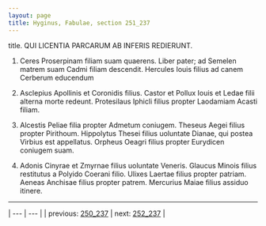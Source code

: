 ```yaml
---
layout: page
title: Hyginus, Fabulae, section 251_237
---
```


title. QUI LICENTIA PARCARUM AB INFERIS REDIERUNT.



1. Ceres Proserpinam filiam suam quaerens. Liber pater; ad Semelen matrem suam Cadmi filiam descendit. Hercules Iouis filius ad canem Cerberum educendum



2. Asclepius Apollinis et Coronidis filius. Castor et Pollux Iouis et Ledae filii alterna morte redeunt. Protesilaus Iphicli filius propter Laodamiam Acasti filiam.



3. Alcestis Peliae filia propter Admetum coniugem. Theseus Aegei filius propter Pirithoum. Hippolytus Thesei filius uoluntate Dianae, qui postea Virbius est appellatus. Orpheus Oeagri filius propter Eurydicen coniugem suam.



4. Adonis Cinyrae et Zmyrnae filius uoluntate Veneris. Glaucus Minois filius restitutus a Polyido Coerani filio. Ulixes Laertae filius propter patriam. Aeneas Anchisae filius propter patrem. Mercurius Maiae filius assiduo itinere.



---

| --- | --- |
| previous: [250_237](../250_237/) | next: [252_237](../252_237/) |